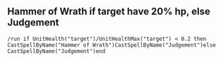 ## Hammer of Wrath if target have 20% hp, else Judgement
```
/run if UnitHealth("target")/UnitHealthMax("target") < 0.2 then CastSpellByName("Hammer of Wrath")CastSpellByName("Judgement")else CastSpellByName("Judgement")end
```